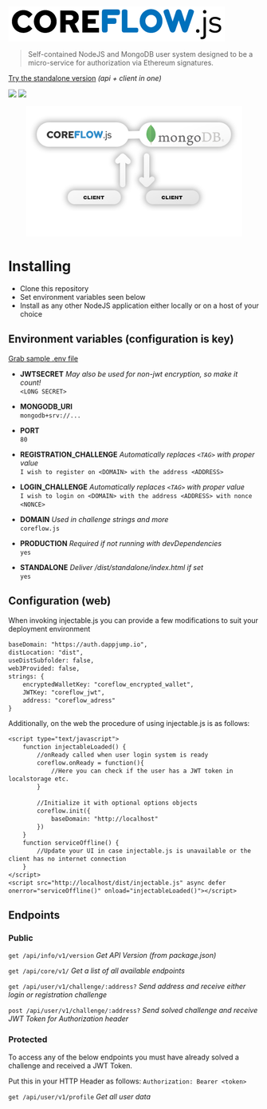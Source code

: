 <a href="http://auth.dappjump.io"><img src="https://github.com/dappjumper/coreflow/blob/master/dist/logo.png" title="Auth Server" alt="Auth Server"></a>
> Self-contained NodeJS and MongoDB user system designed to be a micro-service for authorization via Ethereum signatures.

<a href="http://coreflow-demo.herokuapp.com/">Try the standalone version</a> *(api + client in one)*

<img src="https://img.shields.io/github/package-json/keywords/dappjumper/coreflow?style=for-the-badge"> <img src="https://img.shields.io/github/package-json/v/dappjumper/coreflow?style=for-the-badge"> 

<p align="center"><img src="https://github.com/dappjumper/coreflow/blob/master/dist/readme_hero_v2.png" title="Microservice architecture" alt="Microservice architecture"></p>

# Installing

- Clone this repository
- Set environment variables seen below
- Install as any other NodeJS application either locally or on a host of your choice

## Environment variables (configuration is key)
<a href="https://github.com/dappjumper/coreflow/blob/master/.env.sample">Grab sample .env file</a>

- **JWTSECRET** *May also be used for non-jwt encryption, so make it count!*  
`<LONG SECRET>`  

- **MONGODB_URI**  
`mongodb+srv://...`  

- **PORT**  
`80`  

- **REGISTRATION_CHALLENGE** *Automatically replaces `<TAG>` with proper value*  
`I wish to register on <DOMAIN> with the address <ADDRESS>`  

- **LOGIN_CHALLENGE** *Automatically replaces `<TAG>` with proper value*  
`I wish to login on <DOMAIN> with the address <ADDRESS> with nonce <NONCE>`  

- **DOMAIN**  *Used in challenge strings and more*  
`coreflow.js`  

- **PRODUCTION**  *Required if not running with devDependencies*  
`yes`  

- **STANDALONE**  *Deliver /dist/standalone/index.html if set*  
`yes`  

## Configuration (web)
When invoking injectable.js you can provide a few modifications to suit your deployment environment
```
baseDomain: "https://auth.dappjump.io",
distLocation: "dist",
useDistSubfolder: false,
web3Provided: false,
strings: {
	encryptedWalletKey: "coreflow_encrypted_wallet",
	JWTKey: "coreflow_jwt",
	address: "coreflow_adress"
}
```

Additionally, on the web the procedure of using injectable.js is as follows:
```
<script type="text/javascript">
	function injectableLoaded() {
		//onReady called when user login system is ready
		coreflow.onReady = function(){
			//Here you can check if the user has a JWT token in localstorage etc.
		}

		//Initialize it with optional options objects
		coreflow.init({
			baseDomain: "http://localhost"
		})
	}
	function serviceOffline() {
		//Update your UI in case injectable.js is unavailable or the client has no internet connection
	}
</script>
<script src="http://localhost/dist/injectable.js" async defer onerror="serviceOffline()" onload="injectableLoaded()"></script>
```

## Endpoints

### Public

`get /api/info/v1/version`  *Get API Version (from package.json)*

`get /api/core/v1/`  *Get a list of all available endpoints*

`get /api/user/v1/challenge/:address?`  *Send address and receive either login or registration challenge*

`post /api/user/v1/challenge/:address?`  *Send solved challenge and receive JWT Token for Authorization header*

### Protected

To access any of the below endpoints you must have already solved a challenge and received a JWT Token.

Put this in your HTTP Header as follows: `Authorization: Bearer <token>`

`get /api/user/v1/profile`  *Get all user data*